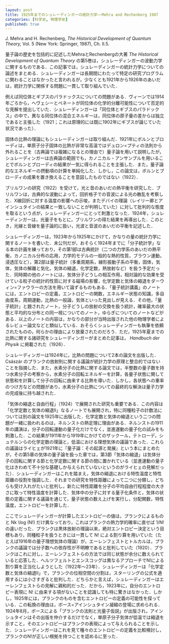 ```yaml
---
layout: post
title: 1925年までのシュレーディンガーの統計力学——Mehra and Rechenberg 1987
categories: [科学史, 物理学史]
published: true
---
```


J. Mehra and H. Rechenberg, _The Historical Development of Quantum Theory,_ Vol. 5 (New York: Springer, 1987), Ch. II.5.

量子論の歴史を包括的に記述したMehraとRechenbergの大著 _The Historical Development of Quantum Theory_ の第5巻は，シュレーディンガーの波動力学に関するものである．この記事では，シュレーディンガーの統計力学についての論述をまとめる．シュレーディンガーは長期間にわたって特定の研究プログラムに関わることはなかったと言われるが，少なくとも1921年から1926年のあいだは，統計力学に関係する問題に一貫して取り組んでいた．

例えば同位体とギブスのパラドックスについての問題がある．ヴィーンでは1914年ごろから，ヘヴェシーとペネートが同位体の化学的分離可能性について否定的な見解を提出していた．シュレーディンガーは「同位体とギブスのパラドックス」の中で，異なる同位体の混合エネルギーは，同位体の原子量の差からは独立であると主張した（1921；これは原理的には既に1902年にギブスが論じていた状況であった）．

固体の比熱の理論にもシュレーディンガーは取り組んだ．1921年にボルンとブローディは，単原子分子固体の比熱が非常な高温ではデュロン=プティの法則から外れることを（古典論では複雑になるとの理由で）量子論を用いて説明したが，シュレーディンガーは古典論の範囲でも，カノニカル・アンサンブルを用いることでボルンとブローディの結果が一気に得られることを主張した．また，量子論的なエネルギーの摂動項の計算を単純化した．しかし，この論文は，ボルンとブローディの成果を置き換えることを意図したものではない（1922）．

ブリルワンの研究（1922）を受けて，光と音のあいだの熱平衡を研究した．ブリルワンは，古典的な波動によって，回折格子での音波による光の散乱を考察した．X線回折に対する温度の影響への示唆，またデバイの理論（レイリー卿とアインシュタインの結果と一致しないことが判明していた）に対して批判的な態度を取るという点が，シュレーディンガーにとって刺激となった．1924年，シュレーディンガーは，光量子をもとに，ブリルワンの得た結果を再導出した．このとき，光線と音線を量子論的に扱い，光波と音波のあいだの平衡を記述した．

シュレーディンガーは，1923年から1925年にかけて，かなりの量の統計力学に関するノートを書いた．未公刊だが，おそらく1924年までに「分子統計学」なる本の計画を練っており，その第1部は古典統計（二つの力学系のあいだの熱平衡，カノニカル分布の応用，力学的モデルの一般的な熱的性質，ブラウン運動，浸透圧など），第2部は量子統計（多重周期系，線形振動子系の平衡，固体，気体，気体の解離と気化，気体の縮退，化学定数，熱放射など）を扱う予定だった．同時期の他のノートには，気体分子どうしの相互作用，相対論的な効果を受けている粒子の統計的性質に対する磁場の影響，化学定数と気体の縮退をダーウィン=ファウラーの方法を用いて論ずるものもある．「量子統計講義」のノートには，エントロピーの定義，エントロピーの関数，エネルギー状態の知識，多自由度系，周期運動，比熱の一般論，気体といった見出しが見える．その他，「量子統計」と題されたノート，分子どうしの放射の交換を扱う統計，確率最大の状態と平均的な分布との同一視についてのノート，ゆらぎについてのノートなどがある．以上のノートの内容は，かなりの部分が当時出版された他の物理学者によるレビュー論文などと類似している．おそらくシュレーディンガーも執筆を依頼されたものの，何らかの理由により放棄されたのだろう．ただ，1925年夏までの比熱に関する諸研究をシュレーディンガーがまとめた記事は， _Handbuch der Physik_ に掲載された（1926）．

シュレーディンガーは1924年に，比熱の問題について2本の論文を出版した．Császár のプランクの放射則に関する議論が統計力学の原理と整合的ではないことを指摘した．また，水素分子の比熱に関する論文では，半整数の量子数を持つ水素分子の考察から，水素分子の回転エネルギーを計算，各量子状態に関して状態和を計算して分子の回転に由来する比熱を導いた．しかし，各状態への重率のつけ方などの問題があり，水素分子の比熱についての最終的な解決は量子力学の完成後に持ち越された．

「気体の縮退と自由行程」（1924）で展開された研究も重要である．この内容は「化学定数と気体の縮退II」なるノートでも展開され，特に同種粒子の計数法については別の論文を1925年に出版した．化学定数と気体の縮退という二つの問題が一緒に扱われるのは，ネルンストの熱定理に理由がある．ネルンストの1911年の講演は，分子の回転運動の量子化だけでなく，並進運動の量子化の試みをも刺激した．この結果が1911年から1919年にかけてのザックール，テトローデ，シュテルンらの化学定数の理論と，低温における理想気体の議論であった．これらの議論はライヒェが1921年に『量子論：その起源と発展』という本にまとめたが，その第5章の気体の量子論を扱った章では，第3節「気体の縮退」は気体分子の回転に関する節と化学定数に関する節の間に置かれている（並進運動の量子化はきわめて不十分な基礎しか与えられていないというのがライヒェの見解だった）．シュレーディンガーはこれを踏まえ，気体の縮退における特性温度と特性距離の役割を強調した．それまでの研究を特性距離によって二つに分類し，どちらも受け入れがたいと批判し，新たに特性距離を分子の平均自由行程程度の大きさに取って特性温度を計算した．気体中の分子に対する量子化条件と，気体の状態の定義に関する議論を通じて，量子状態の数え上げを実行し，分配関数，特性温度，エントロピーを計算した．

ここでシュレーディンガーが計算したエントロピーの値は，プランクによるものと Nk \log (N!) だけ異なっており，これはプランクの熱力学的確率に直せば 1/N! の違いだった．プランクは黒体放射の理論以来，絶対エントロピー決定という目標もあり，同種粒子を扱うときには一貫して N! による割り算を用いていた（たとえば1916年の量子理想気体の理論）が，エーレンフェストとトルカルは，プランクの議論では分子数への依存性が不明瞭であると批判していた（1920）．プランクはこれに対し，エーレンフェストらの方法では同じ状態が余分に数えられていると応答した．ヘルツフェルトとエンスコッグは異なるアプローチでN!による割り算を正当化しようとした（1922年〜23年）．シュレーディンガーは「化学定数と気体の縮退II」で，プランクの位相空間の分割は，スターリングの公式を適用するには小さすぎると批判した．どちらかと言えば，シュレーディンガーはエーレンフェストらの見解に親和的だった．だから，1923年に，自分のエントロピー表現に N! に由来する項がないことを認識しても特に驚きはなかった．しかし，1925年には，プランクのものを含むエントロピーの定義の可能性を探っている．この転換の理由は，ボース=アインシュタイン凝縮の登場に求められる．1924年8月，ボースによる「プランクの法則と光量子仮説」が出版され，アインシュタインはその出版を仲介するだけでなく，単原子分子気体が低温では縮退を示すこと，そのエントロピーはプランクの表現によって与えられることを示した．シュレーディンガーはこれを見て種々のエントロピーの定義を比較検討し，プランクのN!が正しい根拠を持つことを認めるに至った．
